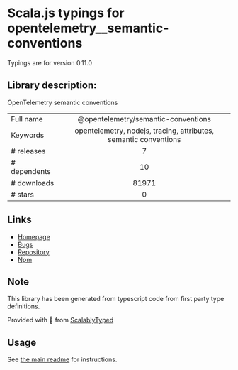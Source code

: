 
# Scala.js typings for opentelemetry__semantic-conventions

Typings are for version 0.11.0

## Library description:
OpenTelemetry semantic conventions

|                    |                 |
| ------------------ | :-------------: |
| Full name          | @opentelemetry/semantic-conventions |
| Keywords           | opentelemetry, nodejs, tracing, attributes, semantic conventions |
| # releases         | 7 |
| # dependents       | 10 |
| # downloads        | 81971 |
| # stars            | 0 |

## Links
- [Homepage](https://github.com/open-telemetry/opentelemetry-js#readme)
- [Bugs](https://github.com/open-telemetry/opentelemetry-js/issues)
- [Repository](https://github.com/open-telemetry/opentelemetry-js)
- [Npm](https://www.npmjs.com/package/%40opentelemetry%2Fsemantic-conventions)
    


## Note
This library has been generated from typescript code from first party type definitions.

Provided with :purple_heart: from [ScalablyTyped](https://github.com/oyvindberg/ScalablyTyped)

## Usage
See [the main readme](../../readme.md) for instructions.


